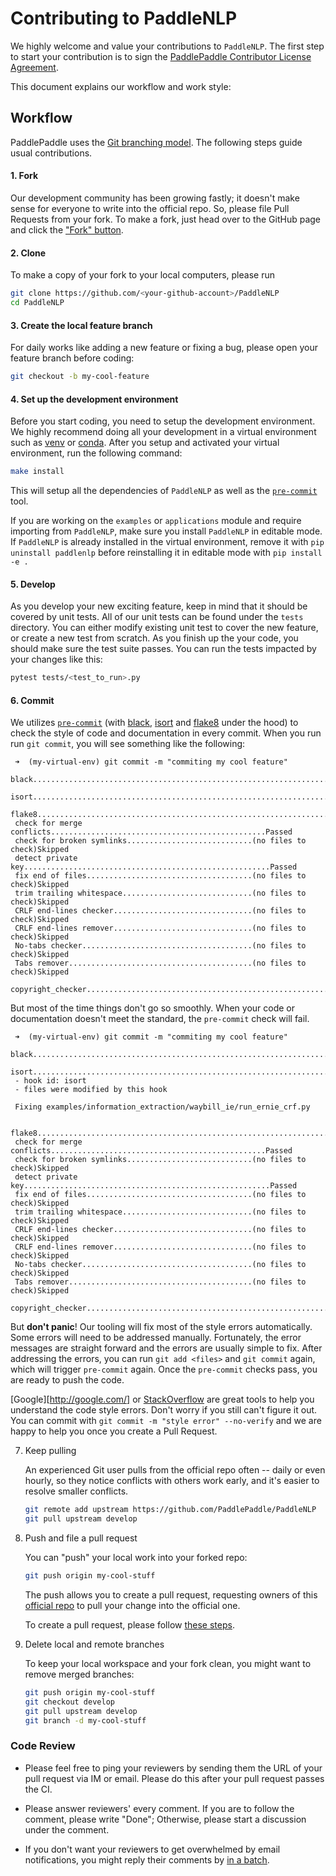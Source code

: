 # Contributing to PaddleNLP

We highly welcome and value your contributions to `PaddleNLP`. The first step to start your contribution is to sign the [PaddlePaddle Contributor License Agreement](https://cla-assistant.io/PaddlePaddle/PaddleNLP).

This document explains our workflow and work style:

## Workflow

PaddlePaddle uses the [Git branching model](http://nvie.com/posts/a-successful-git-branching-model/).  The following steps guide usual contributions.

#### 1. Fork

   Our development community has been growing fastly; it doesn't make sense for everyone to write into the official repo.  So, please file Pull Requests from your fork.  To make a fork,  just head over to the GitHub page and click the ["Fork" button](https://help.github.com/articles/fork-a-repo/).

#### 2. Clone

   To make a copy of your fork to your local computers, please run

   ```bash
   git clone https://github.com/<your-github-account>/PaddleNLP
   cd PaddleNLP
   ```

#### 3. Create the local feature branch

   For daily works like adding a new feature or fixing a bug, please open your feature branch before coding:

   ```bash
   git checkout -b my-cool-feature
   ```

#### 4. Set up the development environment

   Before you start coding, you need to setup the development environment. We highly recommend doing all your development in a virtual environment such as 
   [venv](https://docs.python.org/3/library/venv.html) or [conda](https://docs.conda.io/en/latest/). After you setup and activated your virtual environment,
   run the following command:

   ```bash
   make install
   ```
   
   This will setup all the dependencies of `PaddleNLP` as well as the [`pre-commit`](http://pre-commit.com/) tool.
   
   If you are working on the `examples` or `applications` module and require importing from `PaddleNLP`, make sure you install `PaddleNLP` in editable mode.
   If `PaddleNLP` is already installed in the virtual environment, remove it with `pip uninstall paddlenlp` before reinstalling it in editable mode with
   `pip install -e .`
 
#### 5. Develop

   As you develop your new exciting feature, keep in mind that it should be covered by unit tests. All of our unit tests can be found under the `tests` directory.
   You can either modify existing unit test to cover the new feature, or create a new test from scratch.
   As you finish up the your code, you should make sure the test suite passes. You can run the tests impacted by your changes like this:
   
   ```bash
   pytest tests/<test_to_run>.py
   ```
   
#### 6. Commit

   We utilizes [`pre-commit`](http://pre-commit.com/) (with [black](https://black.readthedocs.io/en/stable/), [isort](https://pycqa.github.io/isort/) and 
   [flake8](https://flake8.pycqa.org/en/latest/) under the hood) to check the style of code and documentation in every commit. When you run run `git commit`, you will see
   something like the following:

   ```
    ➜  (my-virtual-env) git commit -m "commiting my cool feature"
    black....................................................................Passed
    isort....................................................................Passed
    flake8...................................................................Passed
    check for merge conflicts................................................Passed
    check for broken symlinks............................(no files to check)Skipped
    detect private key.......................................................Passed
    fix end of files.....................................(no files to check)Skipped
    trim trailing whitespace.............................(no files to check)Skipped
    CRLF end-lines checker...............................(no files to check)Skipped
    CRLF end-lines remover...............................(no files to check)Skipped
    No-tabs checker......................................(no files to check)Skipped
    Tabs remover.........................................(no files to check)Skipped
    copyright_checker........................................................Passed
   ```
   
   But most of the time things don't go so smoothly. When your code or documentation doesn't meet the standard, the `pre-commit` check will fail. 
   ```
    ➜  (my-virtual-env) git commit -m "commiting my cool feature"
    black....................................................................Passed
    isort....................................................................Failed
    - hook id: isort
    - files were modified by this hook

    Fixing examples/information_extraction/waybill_ie/run_ernie_crf.py

    flake8...................................................................Passed
    check for merge conflicts................................................Passed
    check for broken symlinks............................(no files to check)Skipped
    detect private key.......................................................Passed
    fix end of files.....................................(no files to check)Skipped
    trim trailing whitespace.............................(no files to check)Skipped
    CRLF end-lines checker...............................(no files to check)Skipped
    CRLF end-lines remover...............................(no files to check)Skipped
    No-tabs checker......................................(no files to check)Skipped
    Tabs remover.........................................(no files to check)Skipped
    copyright_checker........................................................Passed
   ```
   
   But **don't panic**!
   Our tooling will fix most of the style errors automatically. Some errors will need to be addressed manually. Fortunately, the error messages are straight forward and
   the errors are usually simple to fix. After addressing the errors, you can run `git add <files>` and `git commit` again, which will trigger `pre-commit` again. 
   Once the `pre-commit` checks pass, you are ready to push the code.
   
   [Google][http://google.com/] or [StackOverflow](https://stackoverflow.com/) are great tools to help you understand the code style errors.
   Don't worry if you still can't figure it out. You can commit with `git commit -m "style error" --no-verify` and we are happy to help you once you create a Pull Request.

7. Keep pulling

   An experienced Git user pulls from the official repo often -- daily or even hourly, so they notice conflicts with others work early, and it's easier to resolve smaller conflicts.

   ```bash
   git remote add upstream https://github.com/PaddlePaddle/PaddleNLP
   git pull upstream develop
   ```

8. Push and file a pull request

   You can "push" your local work into your forked repo:

   ```bash
   git push origin my-cool-stuff
   ```

   The push allows you to create a pull request, requesting owners of this [official repo](https://github.com/PaddlePaddle/PaddleNLP) to pull your change into the official one.

   To create a pull request, please follow [these steps](https://help.github.com/articles/creating-a-pull-request/).

9. Delete local and remote branches

   To keep your local workspace and your fork clean, you might want to remove merged branches:

   ```bash
   git push origin my-cool-stuff
   git checkout develop
   git pull upstream develop
   git branch -d my-cool-stuff
   ```

### Code Review

-  Please feel free to ping your reviewers by sending them the URL of your pull request via IM or email.  Please do this after your pull request passes the CI.

- Please answer reviewers' every comment.  If you are to follow the comment, please write "Done"; Otherwise, please start a discussion under the comment.

- If you don't want your reviewers to get overwhelmed by email notifications, you might reply their comments by [in a batch](https://help.github.com/articles/reviewing-proposed-changes-in-a-pull-request/).
